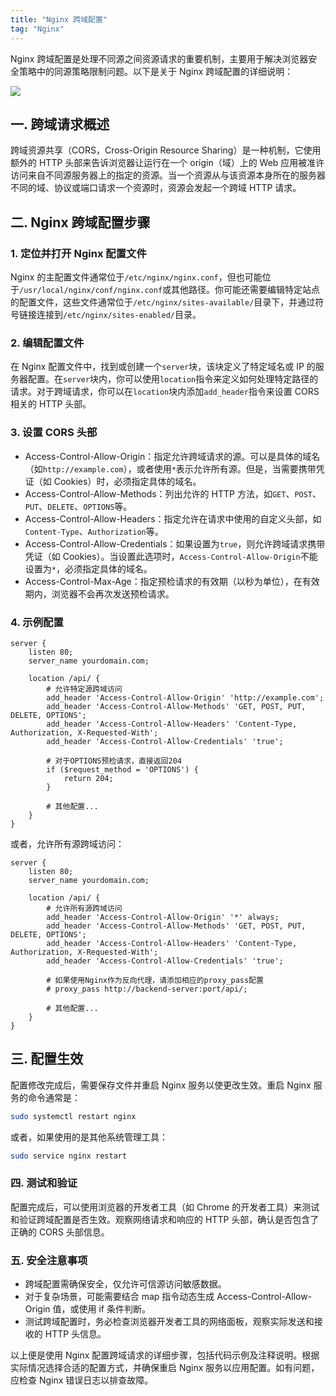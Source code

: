 ```yaml
---
title: "Nginx 跨域配置"
tag: "Nginx"
---
```


Nginx 跨域配置是处理不同源之间资源请求的重要机制，主要用于解决浏览器安全策略中的同源策略限制问题。以下是关于 Nginx 跨域配置的详细说明：

<img src="../imgs/84/03.webp" />

## 一. 跨域请求概述

跨域资源共享（CORS，Cross-Origin Resource Sharing）是一种机制，它使用额外的 HTTP 头部来告诉浏览器让运行在一个 origin（域）上的 Web 应用被准许访问来自不同源服务器上的指定的资源。当一个资源从与该资源本身所在的服务器不同的域、协议或端口请求一个资源时，资源会发起一个跨域 HTTP 请求。

## 二. Nginx 跨域配置步骤

### 1. 定位并打开 Nginx 配置文件

Nginx 的主配置文件通常位于`/etc/nginx/nginx.conf`，但也可能位于`/usr/local/nginx/conf/nginx.conf`或其他路径。你可能还需要编辑特定站点的配置文件，这些文件通常位于`/etc/nginx/sites-available/`目录下，并通过符号链接连接到`/etc/nginx/sites-enabled/`目录。

### 2. 编辑配置文件

在 Nginx 配置文件中，找到或创建一个`server`块，该块定义了特定域名或 IP 的服务器配置。在`server`块内，你可以使用`location`指令来定义如何处理特定路径的请求。对于跨域请求，你可以在`location`块内添加`add_header`指令来设置 CORS 相关的 HTTP 头部。

### 3. 设置 CORS 头部

- Access-Control-Allow-Origin：指定允许跨域请求的源。可以是具体的域名（如`http://example.com`），或者使用`*`表示允许所有源。但是，当需要携带凭证（如 Cookies）时，必须指定具体的域名。
- Access-Control-Allow-Methods：列出允许的 HTTP 方法，如`GET`、`POST`、`PUT`、`DELETE`、`OPTIONS`等。
- Access-Control-Allow-Headers：指定允许在请求中使用的自定义头部，如`Content-Type`、`Authorization`等。
- Access-Control-Allow-Credentials：如果设置为`true`，则允许跨域请求携带凭证（如 Cookies）。当设置此选项时，`Access-Control-Allow-Origin`不能设置为`*`，必须指定具体的域名。
- Access-Control-Max-Age：指定预检请求的有效期（以秒为单位），在有效期内，浏览器不会再次发送预检请求。

### 4. 示例配置

```nginx
server {
    listen 80;
    server_name yourdomain.com;

    location /api/ {
        # 允许特定源跨域访问
        add_header 'Access-Control-Allow-Origin' 'http://example.com';
        add_header 'Access-Control-Allow-Methods' 'GET, POST, PUT, DELETE, OPTIONS';
        add_header 'Access-Control-Allow-Headers' 'Content-Type, Authorization, X-Requested-With';
        add_header 'Access-Control-Allow-Credentials' 'true';

        # 对于OPTIONS预检请求，直接返回204
        if ($request_method = 'OPTIONS') {
            return 204;
        }

        # 其他配置...
    }
}
```

或者，允许所有源跨域访问：

```nginx
server {
    listen 80;
    server_name yourdomain.com;

    location /api/ {
        # 允许所有源跨域访问
        add_header 'Access-Control-Allow-Origin' '*' always;
        add_header 'Access-Control-Allow-Methods' 'GET, POST, PUT, DELETE, OPTIONS';
        add_header 'Access-Control-Allow-Headers' 'Content-Type, Authorization, X-Requested-With';
        add_header 'Access-Control-Allow-Credentials' 'true';

        # 如果使用Nginx作为反向代理，请添加相应的proxy_pass配置
        # proxy_pass http://backend-server:port/api/;

        # 其他配置...
    }
}
```

## 三. 配置生效

配置修改完成后，需要保存文件并重启 Nginx 服务以使更改生效。重启 Nginx 服务的命令通常是：

```sh
sudo systemctl restart nginx
```

或者，如果使用的是其他系统管理工具：

```sh
sudo service nginx restart
```

### 四. 测试和验证

配置完成后，可以使用浏览器的开发者工具（如 Chrome 的开发者工具）来测试和验证跨域配置是否生效。观察网络请求和响应的 HTTP 头部，确认是否包含了正确的 CORS 头部信息。

### 五. 安全注意事项

- 跨域配置需确保安全，仅允许可信源访问敏感数据。
- 对于复杂场景，可能需要结合 map 指令动态生成 Access-Control-Allow-Origin 值，或使用 if 条件判断。
- 测试跨域配置时，务必检查浏览器开发者工具的网络面板，观察实际发送和接收的 HTTP 头信息。

以上便是使用 Nginx 配置跨域请求的详细步骤，包括代码示例及注释说明。根据实际情况选择合适的配置方式，并确保重启 Nginx 服务以应用配置。如有问题，应检查 Nginx 错误日志以排查故障。
